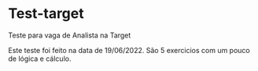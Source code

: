 # Test-target
Teste para vaga de Analista na Target

Este teste foi feito na data de 19/06/2022. 
São 5 exercicios com um pouco de lógica e cálculo.

